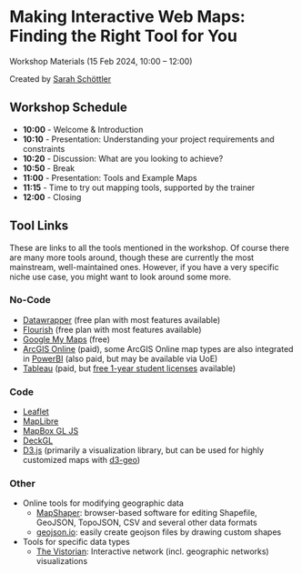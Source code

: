 # Making Interactive Web Maps: Finding the Right Tool for You

Workshop Materials (15 Feb 2024, 10:00 – 12:00)

Created by [Sarah Schöttler](https://github.com/sarah37)

## Workshop Schedule

- **10:00** - Welcome & Introduction
- **10:10** - Presentation: Understanding your project requirements and constraints
- **10:20** - Discussion: What are you looking to achieve?
- **10:50** - Break
- **11:00** - Presentation: Tools and Example Maps
- **11:15** - Time to try out mapping tools, supported by the trainer
- **12:00** - Closing

## Tool Links

These are links to all the tools mentioned in the workshop. Of course there are many more tools around, though these are currently the most mainstream, well-maintained ones. However, if you have a very specific niche use case, you might want to look around some more.

### No-Code

- [Datawrapper](https://app.datawrapper.de/select/map) (free plan with most features available)
- [Flourish](https://app.flourish.studio/templates#template-projection-map) (free plan with most features available)
- [Google My Maps](https://www.google.com/maps/about/mymaps/) (free)
- [ArcGIS Online](https://www.arcgis.com/index.html) (paid), some ArcGIS Online map types are also integrated in [PowerBI](https://powerbi.microsoft.com/en-us/power-bi-esri-arcgis/) (also paid, but may be available via UoE)
- [Tableau](https://www.tableau.com/solutions/maps) (paid, but [free 1-year student licenses](https://www.tableau.com/academic/students) available)

### Code

- [Leaflet](https://leafletjs.com/)
- [MapLibre](https://maplibre.org/maplibre-gl-js/docs/)
- [MapBox GL JS](https://docs.mapbox.com/mapbox-gl-js/guides/)
- [DeckGL](https://deck.gl/)
- [D3.js](https://d3js.org/) (primarily a visualization library, but can be used for highly customized maps with [d3-geo](https://d3js.org/d3-geo))

### Other

- Online tools for modifying geographic data
  - [MapShaper](https://mapshaper.org/): browser-based software for editing Shapefile, GeoJSON, TopoJSON, CSV and several other data formats
  - [geojson.io](https://geojson.io/): easily create geojson files by drawing custom shapes
- Tools for specific data types
  - [The Vistorian](https://vistorian.net/): Interactive network (incl. geographic networks) visualizations
